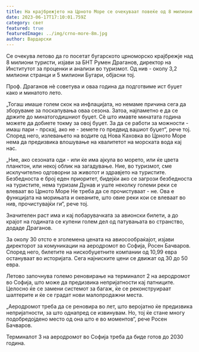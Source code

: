 ```yaml
---
title: На крајбрежјето на Црното Море се очекуваат повеќе од 8 милиони туристи
date: 2023-06-17T17:10:01.759Z
category: свет
featured: true
featuredImage: ../img/crno-more-8m.jpg
author: Вардарски
---
```

Се очекува летово да го посетат бугарското црноморско крајбрежје над 8 милиони туристи, изјави за БНТ Румен Драганов, директор на Институтот за проценки и анализи во туризмот. Од нив - околу 3,2 милиони странци и 5 милиони Бугари, објасни тој.

Проф. Драганов нè советува и оваа година да подготвиме ист буџет како и минатото лето.

„Тогаш имаше голем скок на инфлацијата, но немаме причина сега да зборуваме за поскапувања оваа сезона. Затоа, најпаметно е да се држите до минатогодишниот буџет. Сè што имавте минатата година можете да добиете токму за овој буџет. За да се работи за можности - имаш пари - прскај, ако не - земете го предвид вашиот буџет“, рече тој.
Според него, излевањето на водите од Нова Каховка во Црното Море нема да предизвика влошување на квалитетот на морската вода кај нас.

„Ние, ако сезоната оди - или ќе има ајкула во морето, или ќе цвета планктон, или некој облик на загадување. Ние, во туризмот, сме исклучително одговорни за животот и здравјето на туристите. Безбедноста е број еден приоритет, бидејќи ако се загрози безбедноста на туристите, нема туризам Дунав и уште неколку големи реки се влеваат во Црното Море Не треба да се прочистуваат - не. Ова е функцијата на морињата и океаните, што овие реки кои се влеваат во нив, прочистувајќи ги“, рече тој.

Значителен раст има и кај побарувачката за авионски билети, а до крајот на годината се купени голем дел од патувањата во странство, додаде Драганов.

За околу 30 отсто е зголемена цената на авиосообраќајот, изјави директорот за комуникации на аеродромот во Софија, Росен Бачваров. Според него, билетите на нискобуџетните компании од 10,99 евра остануваат во историјата. Сега најниските цени се движат од 30 до 50 евра.

Летово започнува големо реновирање на терминалот 2 на аеродромот во Софија, што може да предизвика непријатности кај патниците. Целосно ќе се замени системот за багаж, ќе се реконструираат шалтерите и ќе се градат нови малопродажни места.

„Аеродромот треба да се реновира во лет, што веројатно ќе предизвика непријатности, за што однапред се извинувам. Но, тој ќе стане многу подобредојдено место од она што е во моментов“, рече Росен Бачваров.

Терминалот 3 на аеродромот во Софија треба да биде готов до 2030 година.